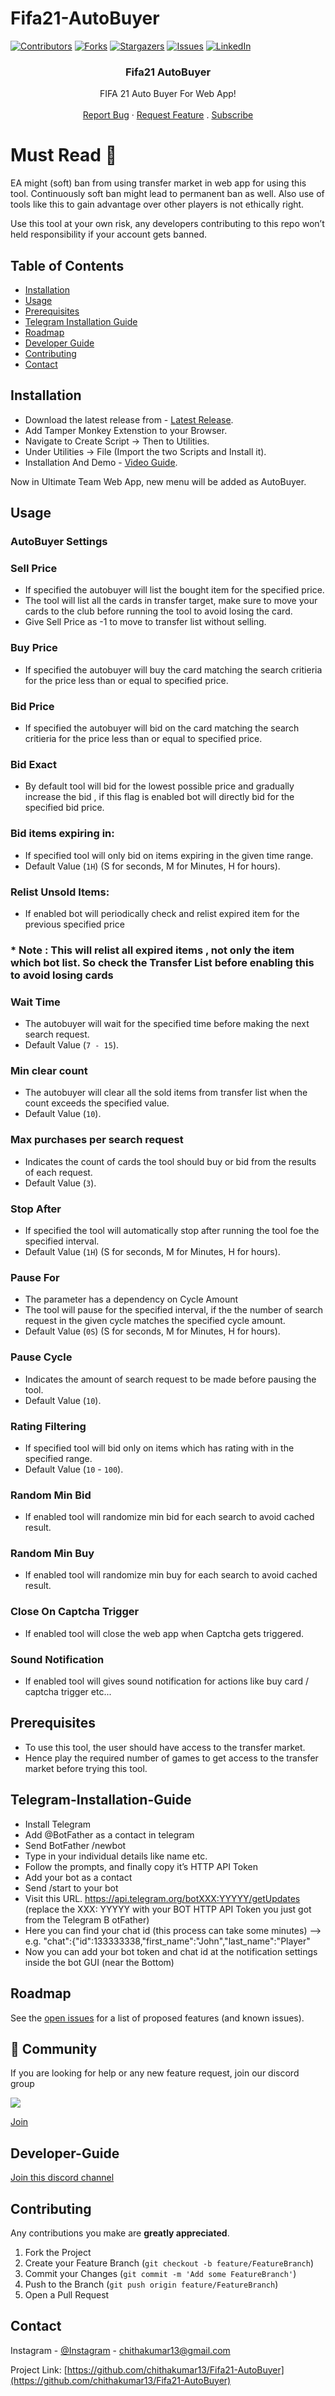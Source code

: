 # Fifa21-AutoBuyer 

[![Contributors][contributors-shield]][contributors-url]
[![Forks][forks-shield]][forks-url]
[![Stargazers][stars-shield]][stars-url]
[![Issues][issues-shield]][issues-url] 
[![LinkedIn][linkedin-shield]][linkedin-url] 
<p align="center"> 
  <h3 align="center">Fifa21 AutoBuyer</h3>

  <p align="center">
    FIFA 21 Auto Buyer For Web App!
    <br />  
    <br /> 
    <a href="https://github.com/chithakumar13/Fifa21-AutoBuyer/issues">Report Bug</a>
    ·
    <a href="https://github.com/chithakumar13/Fifa21-AutoBuyer/issues">Request Feature</a>
  .
  <a href="https://www.youtube.com/channel/UC5eLkjmLU2TcE4oiJM9PsyA?sub_confirmation=1">Subscribe</a>
  
  # Must Read :no_entry_sign:
   EA might (soft) ban from using transfer market in web app for using this tool. Continuously soft ban might lead to permanent ban as well. Also use of tools like this to gain advantage over other players is not ethically right.  
   
   Use this tool at your own risk, any developers contributing to this repo won’t held responsibility if your account gets banned.
  </p>
</p>

<!-- TABLE OF CONTENTS -->
## Table of Contents

* [Installation](#installation) 
* [Usage](#Usage)
* [Prerequisites](#prerequisites) 
* [Telegram Installation Guide](#Telegram-Installation-Guide) 
* [Roadmap](#Roadmap)  
* [Developer Guide](#Developer-Guide) 
* [Contributing](#contributing) 
* [Contact](#contact)

<!-- installation -->
## Installation  

* Download the latest release from - [Latest Release](https://github.com/chithakumar13/Fifa21-AutoBuyer/releases/).
* Add Tamper Monkey Extenstion to your Browser.
* Navigate to Create Script -> Then to Utilities.
* Under Utilities -> File (Import the two Scripts and Install it).
* Installation And Demo - [Video Guide](https://www.youtube.com/watch?v=M3Jn4FI1nUw).
 
Now in Ultimate Team Web App, new menu will be added as AutoBuyer. 

<!-- Usage -->
## Usage 

### AutoBuyer Settings

### Sell Price 
* If specified the autobuyer will list the bought item for the specified price.
* The tool will list all the cards in transfer target, make sure to move your cards to the club before running the tool to avoid losing the card. 
* Give Sell Price as -1 to move to transfer list without selling.

### Buy Price
* If specified the autobuyer will buy the card matching the search critieria for the price less than or equal to specified price.

### Bid Price
* If specified the autobuyer will bid on the card matching the search critieria for the price less than or equal to specified price.

### Bid Exact
* By default tool will bid for the lowest possible price and gradually increase the bid , if this flag is enabled bot will directly bid for the specified bid price.

### Bid items expiring in:
* If specified tool will only bid on items expiring in the given time range.
* Default Value (`1H`) (S for seconds, M for Minutes, H for hours).

### Relist Unsold Items:
* If enabled bot will periodically check and relist expired item for the previous specified price
### * Note : This will relist all expired items , not only the item which bot list. So check the Transfer List before enabling this to avoid losing cards

### Wait Time
* The autobuyer will wait for the specified time before making the next search request.
* Default Value (`7 - 15`).

### Min clear count
* The autobuyer will clear all the sold items from transfer list when the count exceeds the specified value.
* Default Value (`10`).

### Max purchases per search request
* Indicates the count of cards the tool should buy or bid from the results of each request.
* Default Value (`3`).

### Stop After
* If specified the tool will automatically stop after running the tool foe the specified interval.
* Default Value (`1H`) (S for seconds, M for Minutes, H for hours).

### Pause For
* The parameter has a dependency on Cycle Amount 
* The tool will pause for the specified interval, if the the number of search request in the given cycle matches the specified cycle amount.
* Default Value (`0S`) (S for seconds, M for Minutes, H for hours). 

### Pause Cycle 
* Indicates the amount of search request to be made before pausing the tool.
* Default Value (`10`). 

### Rating Filtering
* If specified tool will bid only on items which has rating with in the specified range.
* Default Value (`10` - `100`). 

### Random Min Bid
* If enabled tool will randomize min bid for each search to avoid cached result. 

### Random Min Buy
* If enabled tool will randomize min buy for each search to avoid cached result. 

### Close On Captcha Trigger
* If enabled tool will close the web app when Captcha gets triggered. 

### Sound Notification
* If enabled tool will gives sound notification for actions like buy card / captcha trigger etc... 

## Prerequisites

* To use this tool, the user should have access to the transfer market. 
* Hence play the required number of games to get access to the transfer market before trying this tool. 

<!-- Telegram -->
## Telegram-Installation-Guide

* Install Telegram
* Add @BotFather as a contact in telegram
* Send BotFather /newbot
* Type in your individual details like name etc.
* Follow the prompts, and finally copy it’s HTTP API Token
* Add your bot as a contact
* Send /start to your bot
* Visit this URL. https://api.telegram.org/botXXX:YYYYY/getUpdates (replace the XXX: YYYYY with your BOT HTTP API Token you just got from the Telegram B otFather)
* Here you can find your chat id (this process can take some minutes) --> e.g. "chat":{"id":133333338,"first_name":"John","last_name":"Player"
* Now you can add your bot token and chat id at the notification settings inside the bot GUI (near the Bottom)

<!-- ROADMAP -->
## Roadmap

See the [open issues](https://github.com/chithakumar13/Fifa21-AutoBuyer/issues) for a list of proposed features (and known issues).

## 💬 Community

If you are looking for help or any new feature request, join our discord group 

<img src="https://img.shields.io/discord/768336764447621122?color=green&label=Discord&logo=discord&logoColor=white">

<a href="https://discord.gg/cktHYmp">Join</a>

<!-- DevGuide -->
## Developer-Guide

<a href="https://discord.gg/AHqdCWRw69">Join this discord channel</a> 

<!-- CONTRIBUTING -->
## Contributing

Any contributions you make are **greatly appreciated**.

1. Fork the Project
2. Create your Feature Branch (`git checkout -b feature/FeatureBranch`)
3. Commit your Changes (`git commit -m 'Add some FeatureBranch'`)
4. Push to the Branch (`git push origin feature/FeatureBranch`)
5. Open a Pull Request 

<!-- CONTACT -->
## Contact

Instagram - [@Instagram](https://www.instagram.com/i_m_ck13/) - chithakumar13@gmail.com

Project Link: [https://github.com/chithakumar13/Fifa21-AutoBuyer](https://github.com/chithakumar13/Fifa21-AutoBuyer)

<!-- MARKDOWN LINKS & IMAGES --> 

[contributors-shield]: https://img.shields.io/github/contributors/chithakumar13/Fifa21-AutoBuyer.svg?style=flat-square
[contributors-url]: https://github.com/chithakumar13/Fifa21-AutoBuyer/graphs/contributors
[forks-shield]: https://img.shields.io/github/forks/chithakumar13/Fifa21-AutoBuyer.svg?style=flat-square
[forks-url]: https://github.com/chithakumar13/Fifa21-AutoBuyer/network/members
[stars-shield]: https://img.shields.io/github/stars/chithakumar13/Fifa21-AutoBuyer.svg?style=flat-square
[stars-url]: https://github.com/chithakumar13/Fifa21-AutoBuyer/stargazers
[issues-shield]: https://img.shields.io/github/issues/chithakumar13/Fifa21-AutoBuyer.svg?style=flat-square
[issues-url]: https://github.com/chithakumar13/Fifa21-AutoBuyer/issues 
[linkedin-shield]: https://img.shields.io/badge/-LinkedIn-black.svg?style=flat-square&logo=linkedin&colorB=555
[linkedin-url]: https://linkedin.com/in/chithakumar13 
